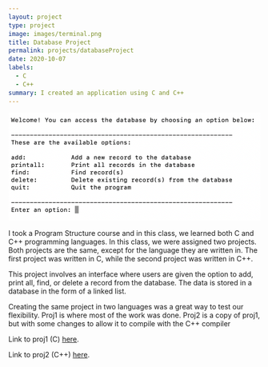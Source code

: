 ```yaml
---
layout: project
type: project
image: images/terminal.png
title: Database Project
permalink: projects/databaseProject
date: 2020-10-07
labels:
  - C
  - C++
summary: I created an application using C and C++
---
```

<img class="ui medium right floated rounded image" src="/images/database.png">

I took a Program Structure course and in this class, we learned both C and C++ programming languages. In this class, we were assigned two projects. Both projects are the same, except for the language they are written in. The first project was written in C, while the second project was written in C++.

This project involves an interface where users are given the option to add, print all, find, or delete a record from the database. The data is stored in a database in the form of a linked list. 

Creating the same project in two languages was a great way to test our flexibility. Proj1 is where most of the work was done. Proj2 is a copy of proj1, but with some changes to allow it to compile with the C++ compiler

Link to proj1 (C) [here](https://github.com/ianbm/ianbm.github.io/tree/master/projects/databaseProject/proj1).

Link to proj2 (C++) [here](https://github.com/ianbm/ianbm.github.io/tree/master/projects/databaseProject/proj2).
